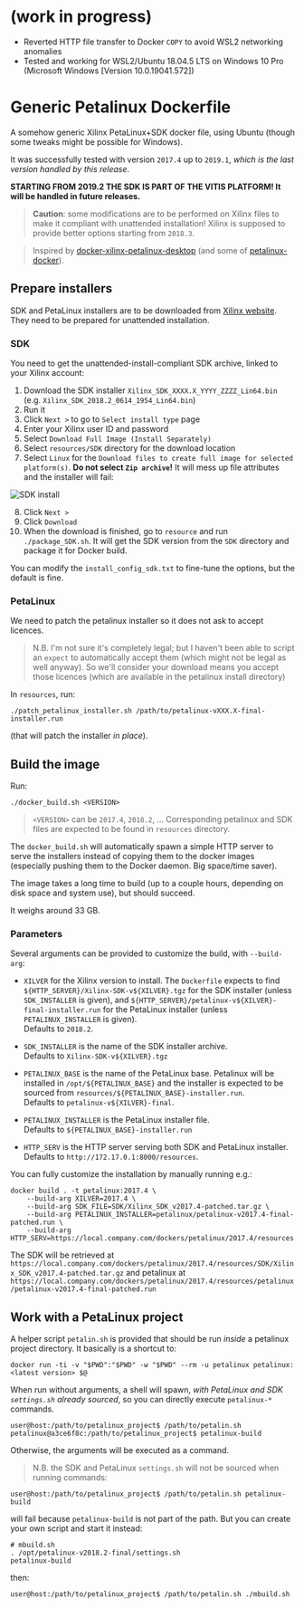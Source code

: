 # (work in progress)

* Reverted HTTP file transfer to Docker `COPY` to avoid WSL2 networking anomalies
* Tested and working for WSL2/Ubuntu 18.04.5 LTS on Windows 10 Pro (Microsoft Windows [Version 10.0.19041.572])

# Generic Petalinux Dockerfile

A somehow generic Xilinx PetaLinux+SDK docker file, using Ubuntu (though some tweaks might be possible for Windows).

It was successfully tested with version `2017.4` up to `2019.1`, *which is the last version handled by this release*.

**STARTING FROM 2019.2 THE SDK IS PART OF THE VITIS PLATFORM! It will be handled in future releases.**

> **Caution**: some modifications are to be performed on Xilinx files to make it compliant with unattended installation! Xilinx is supposed to provide better options starting from `2018.3`.

>Inspired by [docker-xilinx-petalinux-desktop](https://github.com/JamesAnthonyLow/docker-xilinx-petalinux-desktop) (and some of [petalinux-docker](https://github.com/xaljer/petalinux-docker)).

## Prepare installers

SDK and PetaLinux installers are to be downloaded from [Xilinx website](https://www.xilinx.com/support/download/index.html/content/xilinx/en/downloadNav/embedded-design-tools.html). They need to be prepared for unattended installation.

### SDK

You need to get the unattended-install-compliant SDK archive, linked to your Xilinx account:
1. Download the SDK installer `Xilinx_SDK_XXXX.X_YYYY_ZZZZ_Lin64.bin` (e.g. `Xilinx_SDK_2018.2_0614_1954_Lin64.bin`)
2. Run it
3. Click `Next >` to go to `Select install type` page
4. Enter your Xilinx user ID and password
5. Select `Download Full Image (Install Separately)`
6. Select `resources/SDK` directory for the download location
7. Select `Linux` for the `Download files to create full image for selected platform(s)`. **Do not select `Zip archive`!** It will mess up file attributes and the installer will fail:

![SDK install](SDK_install.png)

8. Click `Next >`
9. Click `Download`
10. When the download is finished, go to `resource` and run `./package_SDK.sh`. It will get the SDK version from the `SDK` directory and package it for Docker build.

You can modify the `install_config_sdk.txt` to fine-tune the options, but the default is fine.

### PetaLinux

We need to patch the petalinux installer so it does not ask to accept licences.

> N.B. I'm not sure it's completely legal; but I haven't been able to script an `expect` to automatically accept them (which might not be legal as well anyway). So we'll consider your download means you accept those licences (which are available in the petalinux install directory)

In `resources`, run:

    ./patch_petalinux_installer.sh /path/to/petalinux-vXXX.X-final-installer.run

(that will patch the installer *in place*).

## Build the image

Run:

    ./docker_build.sh <VERSION>

> `<VERSION>` can be `2017.4`, `2018.2`, ...
> Corresponding petalinux and SDK files are expected to be found in `resources` directory.

The `docker_build.sh` will automatically spawn a simple HTTP server to serve the installers instead of copying them to the docker images (especially pushing them to the Docker daemon. Big space/time saver).

The image takes a long time to build (up to a couple hours, depending on disk space and system use), but should succeed.

It weighs around 33 GB.

### Parameters

Several arguments can be provided to customize the build, with `--build-arg`:

* `XILVER` for the Xilinx version to install. The `Dockerfile` expects to find `${HTTP_SERVER}/Xilinx-SDK-v${XILVER}.tgz` for the SDK installer (unless `SDK_INSTALLER` is given), and `${HTTP_SERVER}/petalinux-v${XILVER}-final-installer.run` for the PetaLinux installer (unless `PETALINUX_INSTALLER` is given).
<br/>Defaults to `2018.2`.

* `SDK_INSTALLER` is the name of the SDK installer archive.
<br/>Defaults to `Xilinx-SDK-v${XILVER}.tgz`

* `PETALINUX_BASE` is the name of the PetaLinux base. Petalinux will be installed in `/opt/${PETALINUX_BASE}` and the installer is expected to be sourced from `resources/${PETALINUX_BASE}-installer.run`.
<br/>Defaults to `petalinux-v${XILVER}-final`.

* `PETALINUX_INSTALLER` is the PetaLinux installer file.
<br/>Defaults to `${PETALINUX_BASE}-installer.run`

* `HTTP_SERV` is the HTTP server serving both SDK and PetaLinux installer.
<br/>Defaults to `http://172.17.0.1:8000/resources`.

You can fully customize the installation by manually running e.g.:

    docker build . -t petalinux:2017.4 \
        --build-arg XILVER=2017.4 \
        --build-arg SDK_FILE=SDK/Xilinx_SDK_v2017.4-patched.tar.gz \
        --build-arg PETALINUX_INSTALLER=petalinux/petalinux-v2017.4-final-patched.run \
        --build-arg HTTP_SERV=https://local.company.com/dockers/petalinux/2017.4/resources

The SDK will be retrieved at `https://local.company.com/dockers/petalinux/2017.4/resources/SDK/Xilinx_SDK_v2017.4-patched.tar.gz` and petalinux at `https://local.company.com/dockers/petalinux/2017.4/resources/petalinux/petalinux-v2017.4-final-patched.run`

## Work with a PetaLinux project

A helper script `petalin.sh` is provided that should be run *inside* a petalinux project directory. It basically is a shortcut to:

    docker run -ti -v "$PWD":"$PWD" -w "$PWD" --rm -u petalinux petalinux:<latest version> $@

When run without arguments, a shell will spawn, *with PetaLinux and SDK `settings.sh` already sourced*, so you can directly execute `petalinux-*` commands.

    user@host:/path/to/petalinux_project$ /path/to/petalin.sh
    petalinux@a3ce6f8c:/path/to/petalinux_project$ petalinux-build

Otherwise, the arguments will be executed as a command.

> N.B. the SDK and PetaLinux `settings.sh` will not be sourced when running commands:

    user@host:/path/to/petalinux_project$ /path/to/petalin.sh petalinux-build

will fail because `petalinux-build` is not part of the path. But you can create your own script and start it instead:

    # mbuild.sh
    . /opt/petalinux-v2018.2-final/settings.sh
    petalinux-build

then:

    user@host:/path/to/petalinux_project$ /path/to/petalin.sh ./mbuild.sh
